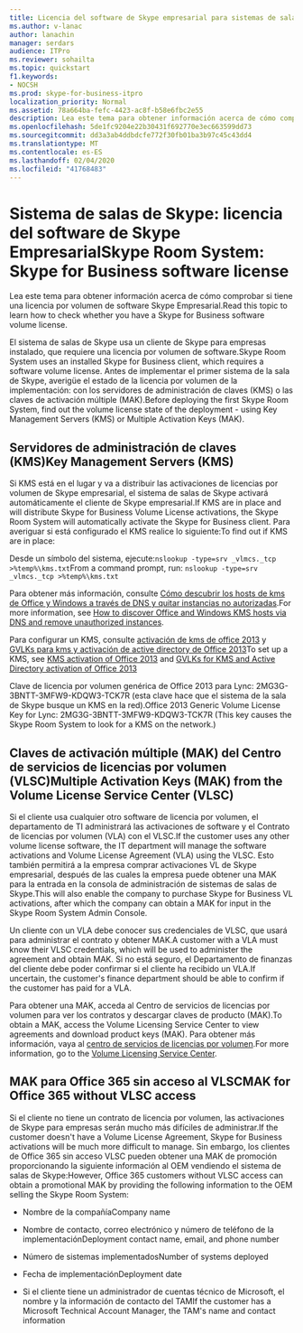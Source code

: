 ```yaml
---
title: Licencia del software de Skype empresarial para sistemas de salas de Skype
ms.author: v-lanac
author: lanachin
manager: serdars
audience: ITPro
ms.reviewer: sohailta
ms.topic: quickstart
f1.keywords:
- NOCSH
ms.prod: skype-for-business-itpro
localization_priority: Normal
ms.assetid: 78a664ba-fefc-4423-ac8f-b58e6fbc2e55
description: Lea este tema para obtener información acerca de cómo comprobar si tiene una licencia por volumen de software Skype Empresarial.
ms.openlocfilehash: 5de1fc9204e22b30431f692770e3ec663599dd73
ms.sourcegitcommit: dd3a3ab4ddbdcfe772f30fb01ba3b97c45c43dd4
ms.translationtype: MT
ms.contentlocale: es-ES
ms.lasthandoff: 02/04/2020
ms.locfileid: "41768483"
---
```

# <a name="skype-room-system-skype-for-business-software-license"></a><span data-ttu-id="7a96f-103">Sistema de salas de Skype: licencia del software de Skype Empresarial</span><span class="sxs-lookup"><span data-stu-id="7a96f-103">Skype Room System: Skype for Business software license</span></span>
 
<span data-ttu-id="7a96f-104">Lea este tema para obtener información acerca de cómo comprobar si tiene una licencia por volumen de software Skype Empresarial.</span><span class="sxs-lookup"><span data-stu-id="7a96f-104">Read this topic to learn how to check whether you have a Skype for Business software volume license.</span></span> 
  
<span data-ttu-id="7a96f-105">El sistema de salas de Skype usa un cliente de Skype para empresas instalado, que requiere una licencia por volumen de software.</span><span class="sxs-lookup"><span data-stu-id="7a96f-105">Skype Room System uses an installed Skype for Business client, which requires a software volume license.</span></span> <span data-ttu-id="7a96f-106">Antes de implementar el primer sistema de la sala de Skype, averigüe el estado de la licencia por volumen de la implementación: con los servidores de administración de claves (KMS) o las claves de activación múltiple (MAK).</span><span class="sxs-lookup"><span data-stu-id="7a96f-106">Before deploying the first Skype Room System, find out the volume license state of the deployment - using Key Management Servers (KMS) or Multiple Activation Keys (MAK).</span></span>
  
## <a name="key-management-servers-kms"></a><span data-ttu-id="7a96f-107">Servidores de administración de claves (KMS)</span><span class="sxs-lookup"><span data-stu-id="7a96f-107">Key Management Servers (KMS)</span></span>

<span data-ttu-id="7a96f-108">Si KMS está en el lugar y va a distribuir las activaciones de licencias por volumen de Skype empresarial, el sistema de salas de Skype activará automáticamente el cliente de Skype empresarial.</span><span class="sxs-lookup"><span data-stu-id="7a96f-108">If KMS are in place and will distribute Skype for Business Volume License activations, the Skype Room System will automatically activate the Skype for Business client.</span></span> <span data-ttu-id="7a96f-109">Para averiguar si está configurado el KMS realice lo siguiente:</span><span class="sxs-lookup"><span data-stu-id="7a96f-109">To find out if KMS are in place:</span></span>
  
<span data-ttu-id="7a96f-110">Desde un símbolo del sistema, ejecute:`nslookup -type=srv _vlmcs._tcp >%temp%\kms.txt`</span><span class="sxs-lookup"><span data-stu-id="7a96f-110">From a command prompt, run:  `nslookup -type=srv _vlmcs._tcp >%temp%\kms.txt`</span></span>
  
<span data-ttu-id="7a96f-111">Para obtener más información, consulte [Cómo descubrir los hosts de kms de Office y Windows a través de DNS y quitar instancias no autorizadas](https://blogs.technet.com/b/odsupport/archive/2011/11/14/how-to-discover-kms-hosts-via-a-dns-query-and-remove-them-if-need-be.aspx).</span><span class="sxs-lookup"><span data-stu-id="7a96f-111">For more information, see [How to discover Office and Windows KMS hosts via DNS and remove unauthorized instances](https://blogs.technet.com/b/odsupport/archive/2011/11/14/how-to-discover-kms-hosts-via-a-dns-query-and-remove-them-if-need-be.aspx).</span></span> 
  
<span data-ttu-id="7a96f-112">Para configurar un KMS, consulte [activación de kms de office 2013](https://technet.microsoft.com/library/ee624357.aspx) y [GVLKs para kms y activación de active directory de Office 2013](https://technet.microsoft.com/library/dn385360.aspx)</span><span class="sxs-lookup"><span data-stu-id="7a96f-112">To set up a KMS, see [KMS activation of Office 2013](https://technet.microsoft.com/library/ee624357.aspx) and [GVLKs for KMS and Active Directory activation of Office 2013](https://technet.microsoft.com/library/dn385360.aspx)</span></span>
  
<span data-ttu-id="7a96f-113">Clave de licencia por volumen genérica de Office 2013 para Lync: 2MG3G-3BNTT-3MFW9-KDQW3-TCK7R (esta clave hace que el sistema de la sala de Skype busque un KMS en la red).</span><span class="sxs-lookup"><span data-stu-id="7a96f-113">Office 2013 Generic Volume License Key for Lync: 2MG3G-3BNTT-3MFW9-KDQW3-TCK7R (This key causes the Skype Room System to look for a KMS on the network.)</span></span>
  
## <a name="multiple-activation-keys-mak-from-the-volume-license-service-center-vlsc"></a><span data-ttu-id="7a96f-114">Claves de activación múltiple (MAK) del Centro de servicios de licencias por volumen (VLSC)</span><span class="sxs-lookup"><span data-stu-id="7a96f-114">Multiple Activation Keys (MAK) from the Volume License Service Center (VLSC)</span></span>

<span data-ttu-id="7a96f-115">Si el cliente usa cualquier otro software de licencia por volumen, el departamento de TI administrará las activaciones de software y el Contrato de licencias por volumen (VLA) con el VLSC.</span><span class="sxs-lookup"><span data-stu-id="7a96f-115">If the customer uses any other volume license software, the IT department will manage the software activations and Volume License Agreement (VLA) using the VLSC.</span></span> <span data-ttu-id="7a96f-116">Esto también permitirá a la empresa comprar activaciones VL de Skype empresarial, después de las cuales la empresa puede obtener una MAK para la entrada en la consola de administración de sistemas de salas de Skype.</span><span class="sxs-lookup"><span data-stu-id="7a96f-116">This will also enable the company to purchase Skype for Business VL activations, after which the company can obtain a MAK for input in the Skype Room System Admin Console.</span></span>
  
<span data-ttu-id="7a96f-117">Un cliente con un VLA debe conocer sus credenciales de VLSC, que usará para administrar el contrato y obtener MAK.</span><span class="sxs-lookup"><span data-stu-id="7a96f-117">A customer with a VLA must know their VLSC credentials, which will be used to administer the agreement and obtain MAK.</span></span> <span data-ttu-id="7a96f-118">Si no está seguro, el Departamento de finanzas del cliente debe poder confirmar si el cliente ha recibido un VLA.</span><span class="sxs-lookup"><span data-stu-id="7a96f-118">If uncertain, the customer's finance department should be able to confirm if the customer has paid for a VLA.</span></span>
  
<span data-ttu-id="7a96f-119">Para obtener una MAK, acceda al Centro de servicios de licencias por volumen para ver los contratos y descargar claves de producto (MAK).</span><span class="sxs-lookup"><span data-stu-id="7a96f-119">To obtain a MAK, access the Volume Licensing Service Center to view agreements and download product keys (MAK).</span></span> <span data-ttu-id="7a96f-120">Para obtener más información, vaya al [centro de servicios de licencias por volumen](https://www.microsoft.com/Licensing/servicecenter/default.aspx).</span><span class="sxs-lookup"><span data-stu-id="7a96f-120">For more information, go to the [Volume Licensing Service Center](https://www.microsoft.com/Licensing/servicecenter/default.aspx).</span></span> 
  
## <a name="mak-for-office-365-without-vlsc-access"></a><span data-ttu-id="7a96f-121">MAK para Office 365 sin acceso al VLSC</span><span class="sxs-lookup"><span data-stu-id="7a96f-121">MAK for Office 365 without VLSC access</span></span>

<span data-ttu-id="7a96f-122">Si el cliente no tiene un contrato de licencia por volumen, las activaciones de Skype para empresas serán mucho más difíciles de administrar.</span><span class="sxs-lookup"><span data-stu-id="7a96f-122">If the customer doesn't have a Volume License Agreement, Skype for Business activations will be much more difficult to manage.</span></span> <span data-ttu-id="7a96f-123">Sin embargo, los clientes de Office 365 sin acceso VLSC pueden obtener una MAK de promoción proporcionando la siguiente información al OEM vendiendo el sistema de salas de Skype:</span><span class="sxs-lookup"><span data-stu-id="7a96f-123">However, Office 365 customers without VLSC access can obtain a promotional MAK by providing the following information to the OEM selling the Skype Room System:</span></span>
  
- <span data-ttu-id="7a96f-124">Nombre de la compañía</span><span class="sxs-lookup"><span data-stu-id="7a96f-124">Company name</span></span>
    
- <span data-ttu-id="7a96f-125">Nombre de contacto, correo electrónico y número de teléfono de la implementación</span><span class="sxs-lookup"><span data-stu-id="7a96f-125">Deployment contact name, email, and phone number</span></span>
    
- <span data-ttu-id="7a96f-126">Número de sistemas implementados</span><span class="sxs-lookup"><span data-stu-id="7a96f-126">Number of systems deployed</span></span>
    
- <span data-ttu-id="7a96f-127">Fecha de implementación</span><span class="sxs-lookup"><span data-stu-id="7a96f-127">Deployment date</span></span>
    
- <span data-ttu-id="7a96f-128">Si el cliente tiene un administrador de cuentas técnico de Microsoft, el nombre y la información de contacto del TAM</span><span class="sxs-lookup"><span data-stu-id="7a96f-128">If the customer has a Microsoft Technical Account Manager, the TAM's name and contact information</span></span>
    

